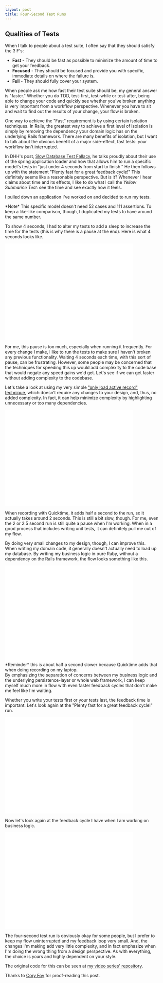 ```yaml
---
layout: post
title: Four-Second Test Runs
---
```


## Qualities of Tests

When I talk to people about a test suite, I often say that they should satisfy the 3 F's:

* **Fast** - They should be fast as possible to minimize the amount of time to get your feedback.
* **Focused** - They should be focused and provide you with specific, immediate details on where the failure is.
* **Full** - They should fully cover your system.

When people ask me how fast their test suite should be, my general answer is "faster." Whether you do TDD, test-first, test-while or test-after, being able to change your code and quickly see whether you've broken anything is very important from a workflow perspective. Whenever you have to sit and wait to find out the results of your change, your flow is broken.

One way to achieve the "Fast" requirement is by using certain isolation techniques. In Rails, the greatest way to achieve a first level of isolation is simply by removing the dependency your domain logic has on the underlying Rails framework. There are many benefits of isolation, but I want to talk about the obvious benefit of a major side-effect, fast tests: your workflow isn't interrupted.

In DHH's post, <a href="http://david.heinemeierhansson.com/2014/slow-database-test-fallacy.html">Slow Database Test Fallacy</a>, he talks proudly about their use of the spring application loader and how that allows him to run a specific model's tests in "just under 4 seconds from start to finish." He then follows up with the statement "Plenty fast for a great feedback cycle!" This definitely seems like a reasonable perspective. But is it? Whenever I hear claims about time and its effects, I like to do what I call the *Yellow Submarine Test*: see the time and see exactly how it feels.

I pulled down an application I've worked on and decided to run my tests.
<aside class='callout highlight'>
*Note* This specific model doesn't need 52 cases and 111 assertions. To keep a like-like comparison, though, I duplicated my tests to have around the same number.
</aside>

To show 4 seconds, I had to alter my tests to add a sleep to increase the time for the tests (this is why there is a pause at the end). Here is what 4 seconds looks like.

<iframe width="420" height="315" src="//www.youtube.com/embed/rQOsJEzxuZo" frameborder="0" allowfullscreen></iframe>

For me, this pause is too much, especially when running it frequently. For every change I make, I like to run the tests to make sure I haven't broken any previous functionality. Waiting 4 seconds each time, with this sort of pause, can be frustrating. However, some people may be concerned that the techniques for speeding this up would add complexity to the code base that would negate any speed gains we'd get. Let's see if we can get faster without adding complexity to the codebase.

Let's take a look at using my very simple <a href="/posts/active-record-spec-helper/">"only load active record" technique</a>, which doesn't require any changes to your design, and, thus, no added complexity. In fact, it can help minimize complexity by highlighting unnecessary or too many dependencies.

<iframe width="420" height="315" src="//www.youtube.com/embed/00OSP-5LrVs" frameborder="0" allowfullscreen></iframe>

When recording with Quicktime, it adds half a second to the run, so it actually takes around 2 seconds. This is still a bit slow, though. For me, even the 2 or 2.5 second run is still quite a pause when I'm working. When in a good process that includes writing unit tests, it can definitely pull me out of my flow.

By doing very small changes to my design, though, I can improve this. When writing my domain code, it generally doesn't actually need to load up my database. By writing my business logic in pure Ruby, without a dependency on the Rails framework, the flow looks something like this.

<iframe width="420" height="315" src="//www.youtube.com/embed/vV0GEE7pd1g" frameborder="0" allowfullscreen></iframe>

<aside class='callout highlight'>
*Reminder* this is about half a second slower because Quicktime adds that when doing recording on my laptop.
</aside>
By emphasizing the separation of concerns between my business logic and the underlying persistence-layer or whole web framework, I can keep myself much more in flow with even faster feedback cycles that don't make me feel like I'm waiting.


Whether you write your tests first or your tests last, the feedback time is important. Let's look again at the "Plenty fast for a great feedback cycle!" run.

<iframe width="420" height="315" src="//www.youtube.com/embed/rQOsJEzxuZo" frameborder="0" allowfullscreen></iframe>

Now let's look again at the feedback cycle I have when I am working on business logic.

<iframe width="420" height="315" src="//www.youtube.com/embed/vV0GEE7pd1g" frameborder="0" allowfullscreen></iframe>

The four-second test run is obviously okay for some people, but I prefer to keep my flow uninterrupted and my feedback loop very small. And, the changes I'm making add very little complexity, and in fact emphasize when I'm doing the wrong thing from a design perspective. As with everything, the choice is yours and highly dependent on your style.

The original code for this can be seen at <a href="https://github.com/coreyhaines/bawch">my video series' repository</a>.


Thanks to <a href="https://twitter.com/cory_foy">Cory Foy</a> for proof-reading this post.








